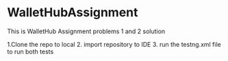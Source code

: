 # WalletHubAssignment
This is WalletHub Assignment problems 1 and 2 solution


1.Clone the repo to local 
2. import repository to IDE
3. run the testng.xml file to run both tests 
